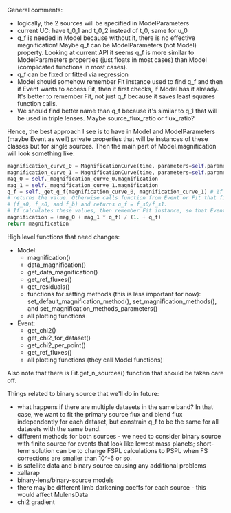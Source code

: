 General comments:

* logically, the 2 sources will be specified in ModelParameters
* current UC: have t\_0\_1 and t\_0\_2 instead of t\_0, same for u\_0
* q\_f is needed in Model because without it, there is no effective magnification! Maybe q\_f can be ModelParameters (not Model) property. Looking at current API it seems q\_f is more similar to ModelParameters properties (just floats in most cases) than Model (complicated functions in most cases). 
* q\_f can be fixed or fitted via regression
* Model should somehow remember Fit instance used to find q\_f and then if Event wants to access Fit, then it first checks, if Model has it already. It's better to remember Fit, not just q\_f because it saves least squares function calls.
* We should find better name than q\_f because it's similar to q\_1 that will be used in triple lenses. Maybe source\_flux\_ratio or flux\_ratio?


Hence, the best approach I see is to have in Model and ModelParameters (maybe Event as well) private properties that will be instances of these classes but for single sources. Then the main part of Model.magnification will look something like:

```python
magnification_curve_0 = MagnificationCurve(time, parameters=self.parameters_source_0, ...)
magnification_curve_1 = MagnificationCurve(time, parameters=self.parameters_source_1, ...)
mag_0 = self._magnification_curve_0.magnification
mag_1 = self._magnification_curve_1.magnification
q_f = self._get_q_f(magnification_curve_0, magnification_curve_1) # If fixed, then just 
# returns the value. Otherwise calls function from Event or Fit that finds all 3 fluxes 
# (f_s0, f_s0, and f_b) and returns q_f = f_s0/f_s1.
# If calculates these values, then remember Fit instance, so that Event can access it; think about when to reset this Fit instance.
magnification = (mag_0 + mag_1 * q_f) / (1. + q_f)
return magnification
```

High level functions that need changes:

* Model:
  * magnification()
  * data\_magnification()
  * get\_data\_magnification()
  * get\_ref\_fluxes()
  * get\_residuals()
  * functions for setting methods (this is less important for now): set\_default\_magnification\_method(), set\_magnification\_methods(), and set\_magnification\_methods\_parameters()
  * all plotting functions
* Event:
  * get\_chi2()
  * get\_chi2\_for\_dataset()
  * get\_chi2\_per\_point()
  * get\_ref\_fluxes()
  * all plotting functions (they call Model functions)

Also note that there is Fit.get\_n\_sources() function that should be taken care off.

Things related to binary source that we'll do in future:

* what happens if there are multiple datasets in the same band? In that case, we want to fit the primary source flux and blend flux independently for each dataset, but constrain q\_f to be the same for all datasets with the same band.
* different methods for both sources - we need to consider binary source with finite source for events that look like lowest mass planets; short-term solution can be to change FSPL calculations to PSPL when FS corrections are smaller than 10^-6 or so.
* is satellite data and binary source causing any additional problems
* xallarap
* binary-lens/binary-source models
* there may be different limb darkening coeffs for each source - this would affect MulensData
* chi2 gradient

